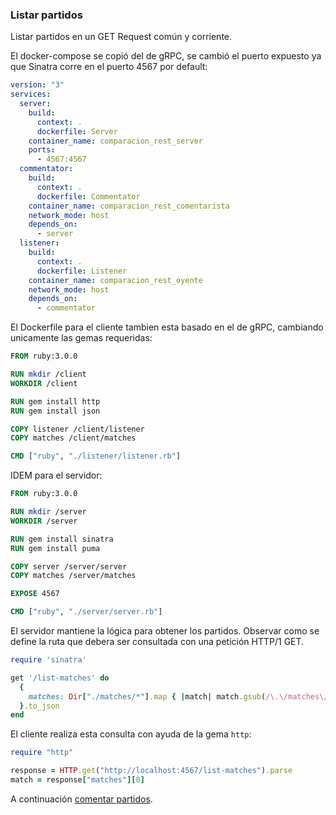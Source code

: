 ### Listar partidos

Listar partidos en un GET Request común y corriente.

El docker-compose se copió del de gRPC, se cambió el puerto expuesto ya que Sinatra corre en el puerto 4567 por default:

```yml
version: "3"
services:
  server:
    build:
      context: .
      dockerfile: Server
    container_name: comparacion_rest_server
    ports:
      - 4567:4567
  commentator:
    build:
      context: .
      dockerfile: Commentator
    container_name: comparacion_rest_comentarista
    network_mode: host
    depends_on:
      - server
  listener:
    build:
      context: .
      dockerfile: Listener
    container_name: comparacion_rest_oyente
    network_mode: host
    depends_on:
      - commentator
```

El Dockerfile para el cliente tambien esta basado en el de gRPC, cambiando unicamente las gemas requeridas:

```Dockerfile
FROM ruby:3.0.0

RUN mkdir /client
WORKDIR /client

RUN gem install http
RUN gem install json

COPY listener /client/listener
COPY matches /client/matches

CMD ["ruby", "./listener/listener.rb"] 
```

IDEM para el servidor:
```Dockerfile
FROM ruby:3.0.0

RUN mkdir /server
WORKDIR /server

RUN gem install sinatra
RUN gem install puma

COPY server /server/server
COPY matches /server/matches

EXPOSE 4567

CMD ["ruby", "./server/server.rb"]
```

El servidor mantiene la lógica para obtener los partidos.
Observar como se define la ruta que debera ser consultada con una petición HTTP/1 GET.

```ruby
require 'sinatra'

get '/list-matches' do
  {
    matches: Dir["./matches/*"].map { |match| match.gsub(/\.\/matches\//i, "") }.sort
  }.to_json
end
```

El cliente realiza esta consulta con ayuda de la gema `http`:
```ruby
require "http"

response = HTTP.get("http://localhost:4567/list-matches").parse
match = response["matches"][0]
```

A continuación [comentar partidos](comentar-partidos.md).